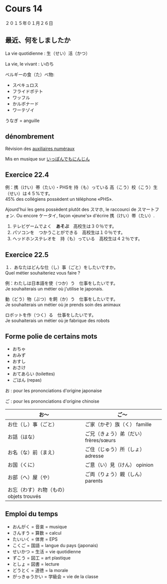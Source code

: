 Cours 14
=========

２０１５年０１月２６日

最近、何をしましたか
---------------

La vie quotidienne : 生（せい）活（かつ）

La vie, le vivant : いのち

ベルギーの食（た）べ物:

* スペキュロス
* フライドポテト
* ワッフル
* かルボナード
* ワーテゾイ

うなぎ = anguille

dénombrement
------------

Révision des [auxiliaires numéraux](/#/2eme-annee-2012-1013/auxiliaires-numeraux)

Mis en musique sur [いっぽんでもにんじん](https://www.youtube.com/watch?v=eOfaBZ1LohA)

Exercice 22.4
-------------

例：携（けい）帯（たい）・PHSを 持（も）っている 高（こう）校（こう）生（せい）は４５%です。    
45% des collégiens possèdent un téléphone «PHS».

Ajourd'hui les gens possèdent plutôt des スマホ, le raccourci de スマートフォン. Ou encore ケータイ, façon «jeune's» d'écrire 携（けい）帯（たい）.

1. テレビゲームでよく　**あそぶ**　高校生は３０％です。
2. パソコンを　つかうことができる　高校生は１０％です。
3. ヘッドホンステレオを　持（も）っている　高校生は４２％です。

Exercice 22.5
------------

１．あなたはどんな仕（し）事（ごと）をしたいですか。    
Quel métier souhaiteriez vous faire ?

例：わたしは日本語を使（つか）う　仕事をしたいです。     
Je souhaiterais un métier où j'utilise le japonais.

動（どう）物（ぶつ）を飼（か）う　仕事をしたいです。   
Je souhaiterais un métier où je prends soin des animaux

ロボットを作（つく）る　仕事をしたいです。    
Je souhaiterais un métier où je fabrique des robots

Forme polie de certains mots
----------------------

* おちゃ
* おみず
* おすし
* おさけ
* おてあらい (toilettes)
* ごはん (repas)

お : pour les prononciations d'origine japonaise

ご : pour les prononciations d'origine chinoise

| お〜                        | ご〜                      |
|----------------------------|--------------------------|
| お仕（し）事（ごと）          | ご家（かぞ）族（く） famille |
| お話（はな）                 | ご兄（きょう）弟（だい） frères/sœurs  |
| お名（な）前（まえ）          | ご住（じゅう）所（しょ） adresse|
| お国（くに）                | ご意（い）見（けん） opinion |
| お部（へ）屋（や）           | ご両（りょう）親（しん） parents |
| お忘（わす）れ物（もの） objets trouvés      |            |

Emploi du temps
----------------

* おんがく = 音楽 = musique
* さんすう = 算数 = calcul
* たいいく = 体育 = EPS
* こくご = 国語 = langue du pays (japonais)
* せいかつ = 生活 = vie quotidienne
* ずこう = 図工 = art plastique
* としょ = 図書 = lecture
* どうとく = 道徳 = la morale
* がっきゅうかい = 学級会 = vie de la classe

























